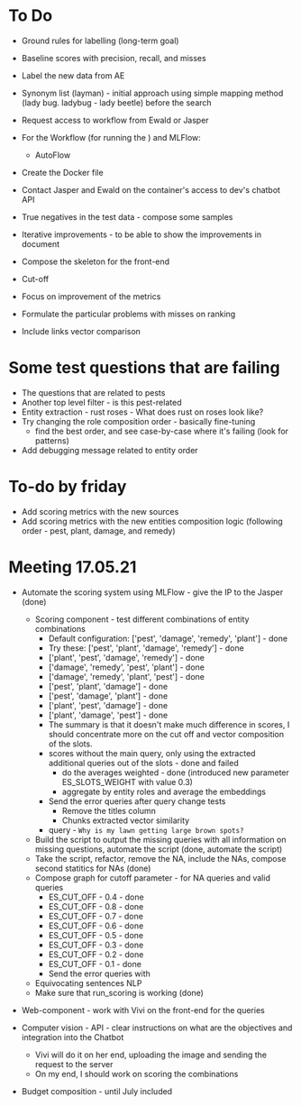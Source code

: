 
# To Do

* Ground rules for labelling (long-term goal)

* Baseline scores with precision, recall, and misses
* Label the new data from AE
* Synonym list (layman) - initial approach using simple mapping method (lady bug. ladybug - lady beetle) before the search
* Request access to workflow from Ewald or Jasper
* For the Workflow (for running the ) and MLFlow:
    * AutoFlow
* Create the Docker file 
* Contact Jasper and Ewald on the container's access to dev's chatbot API
* True negatives in the test data - compose some samples
* Iterative improvements - to be able to show the improvements in document

* Compose the skeleton for the front-end
* Cut-off

* Focus on improvement of the metrics
* Formulate the particular problems with misses on ranking
* Include links vector comparison


# Some test questions that are failing
* The questions that are related to pests
* Another top level filter - is this pest-related
* Entity extraction - rust roses - What does rust on roses look like?
* Try changing the role composition order - basically fine-tuning
    * find the best order, and see case-by-case where it's failing (look for patterns)
* Add debugging message related to entity order

# To-do by friday

* Add scoring metrics with the new sources
* Add scoring metrics with the new entities composition logic (following order - pest, plant, damage, and remedy)

# Meeting 17.05.21

* Automate the scoring system using MLFlow - give the IP to the Jasper (done)
    * Scoring component - test different combinations of entity combinations
        * Default configuration: ['pest', 'damage', 'remedy', 'plant'] - done
        * Try these: ['pest', 'plant', 'damage', 'remedy'] - done
        * ['plant', 'pest', 'damage', 'remedy'] - done
        * ['damage', 'remedy', 'pest', 'plant'] - done
        * ['damage', 'remedy', 'plant', 'pest'] - done
        * ['pest', 'plant', 'damage'] - done
        * ['pest', 'damage', 'plant'] - done
        * ['plant', 'pest', 'damage'] - done
        * ['plant', 'damage', 'pest'] - done
        * The summary is that it doesn't make much difference in scores, I should concentrate more on the cut off and vector composition of the slots.
        * scores without the main query, only using the extracted additional queries out of the slots - done and failed
            * do the averages weighted - done (introduced new parameter ES_SLOTS_WEIGHT with value 0.3)
            * aggregate by entity roles and average the embeddings
        * Send the error queries after query change tests
            * Remove the titles column
            * Chunks extracted vector similarity
        * query - `Why is my lawn getting large brown spots?`
    * Build the script to output the missing queries with all information on missing questions, automate the script (done, automate the script)
    * Take the script, refactor, remove the NA, include the NAs, compose second statitics for NAs (done)
    * Compose graph for cutoff parameter - for NA queries and valid queries
        * ES_CUT_OFF - 0.4 - done
        * ES_CUT_OFF - 0.8 - done
        * ES_CUT_OFF - 0.7 - done
        * ES_CUT_OFF - 0.6 - done
        * ES_CUT_OFF - 0.5 - done
        * ES_CUT_OFF - 0.3 - done
        * ES_CUT_OFF - 0.2 - done
        * ES_CUT_OFF - 0.1 - done
        * Send the error queries with 
    * Equivocating sentences NLP
    * Make sure that run_scoring is working (done)
* Web-component - work with Vivi on the front-end for the queries
* Computer vision - API - clear instructions on what are the objectives and integration into the Chatbot
    * Vivi will do it on her end, uploading the image and sending the request to the server
    * On my end, I should work on scoring the combinations

* Budget composition - until July included
